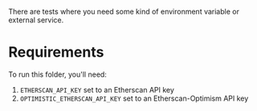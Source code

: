 There are tests where you need some kind of environment variable or external service.

# Requirements

To run this folder, you'll need:

1. `ETHERSCAN_API_KEY` set to an Etherscan API key
2. `OPTIMISTIC_ETHERSCAN_API_KEY` set to an Etherscan-Optimism API key